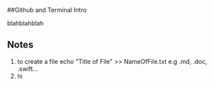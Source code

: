 ##Github and Terminal Intro

blahblahblah

## Notes

1. to create a file echo "Title of File" >> NameOfFile.txt e.g .md, .doc, .swift...
2. hi
